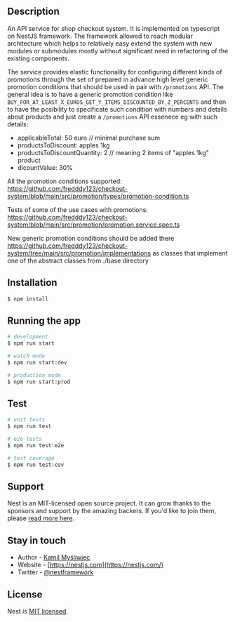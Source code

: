 ## Description

An API service for shop checkout system. It is implemented on typescript on NestJS framework. The framework allowed to reach modular architecture which helps to relatively easy extend the system with new modules or submodules mostly without significant need in refactoring of the existing components. 

The service provides elastic functionality for configuring different kinds of promotions through the set of prepared in advance high level generic  promotion conditions that should be used in pair with `/promotions` API. The general idea is to have a generic promotion condition like `BUY_FOR_AT_LEAST_X_EUROS_GET_Y_ITEMS_DISCOUNTED_BY_Z_PERCENTS` and then to have the posibility to specificate such condition with numbers and details about products and just create a `/promotions` API essenece eg with such details:

 - applicableTotal: 50 euro // minimal purchase sum
 - productsToDiscount: apples 1kg
 - productsToDiscountQuantity: 2 // meaning 2 items of "apples 1kg" product
 - dicountValue: 30%

All the promotion conditions supported: https://github.com/fredddy123/checkout-system/blob/main/src/promotion/types/promotion-condition.ts

Tests of some of the use cases with promotions: https://github.com/fredddy123/checkout-system/blob/main/src/promotion/promotion.service.spec.ts

New generic promotion conditions should be added there https://github.com/fredddy123/checkout-system/tree/main/src/promotion/implementations as classes that implement one of the abstract classes from ./base directory 

## Installation

```bash
$ npm install
```

## Running the app

```bash
# development
$ npm run start

# watch mode
$ npm run start:dev

# production mode
$ npm run start:prod
```

## Test

```bash
# unit tests
$ npm run test

# e2e tests
$ npm run test:e2e

# test coverage
$ npm run test:cov
```

## Support

Nest is an MIT-licensed open source project. It can grow thanks to the sponsors and support by the amazing backers. If you'd like to join them, please [read more here](https://docs.nestjs.com/support).

## Stay in touch

- Author - [Kamil Myśliwiec](https://kamilmysliwiec.com)
- Website - [https://nestjs.com](https://nestjs.com/)
- Twitter - [@nestframework](https://twitter.com/nestframework)

## License

Nest is [MIT licensed](LICENSE).
